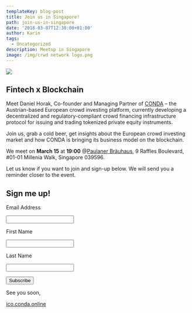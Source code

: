 ```yaml
---
templateKey: blog-post
title: Join us in Singapore!
path: join-us-in-singapore
date: '2018-03-07T12:30:00+01:00'
author: Karin
tags:
  - Uncategorized
description: Meetup in Singapore
image: /img/crwd network logo.png
---
```

![](/img/meet-conda-singapur.jpg)

## Fintech x Blockchain

Meet Daniel Horak, Co-founder and Managing Partner of [CONDA](http://www.conda.eu/) – the Austrian-based European crowd investing platform, currently developing a decentralized and regulatory-compliant crowd financing infrastructure protocol for issuing and trading tokenized private equity instruments.



Join us, grab a cold beer, get insights about the European crowd investing market and how CONDA is bringing its business model on the blockchain.



We meet on **March 15** at **19:00** @[Paulaner Bräuhaus](http://www.paulaner-brauhaus-singapore.com/en/), 9 Raffles Boulevard, #01-01 Millenia Walk, Singapore 039596.



Let us know if you want to join and sign-up below. We will send you a reminder closer to the event.



<form id="mc-embedded-subscribe-form" class="validate" action="https://conda.us7.list-manage.com/subscribe/post?u=7756e216dd2606870dfb053c2&amp;id=2270cbe40b" method="post" name="mc-embedded-subscribe-form" novalidate="" target="_blank">

<div id="mc_embed_signup_scroll">

<h2>Sign me up!</h2>

<div class="mc-field-group"><label for="mce-EMAIL">Email Address </label><br>

<input id="mce-EMAIL" class="required email" name="EMAIL" type="email" value=""></div>

<div class="mc-field-group"><label for="mce-FNAME">First Name </label><br>

<input id="mce-FNAME" class="" name="FNAME" type="text" value=""></div>

<div class="mc-field-group"><label for="mce-LNAME">Last Name </label><br>

<input id="mce-LNAME" class="" name="LNAME" type="text" value=""></div>

<div id="mce-responses" class="clear"></div>

<p><!-- real people should not fill this in and expect good things - do not remove this or risk form bot signups--></p>

<div style="position: absolute; left: -5000px;" aria-hidden="true"><input tabindex="-1" name="b_7756e216dd2606870dfb053c2_2270cbe40b" type="text" value=""></div>

<div class="clear"><input id="mc-embedded-subscribe" class="button" name="subscribe" type="submit" value="Subscribe"></div>

</div>

</form>

See you soon,

[ico.conda.online](https://ico.conda.online)
